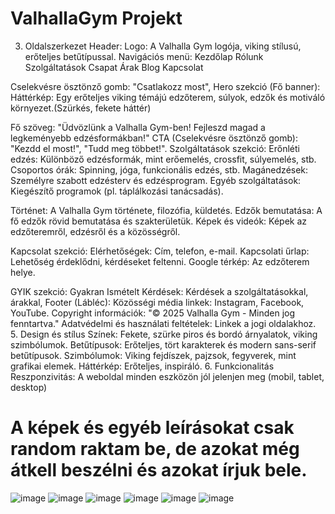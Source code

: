 # ValhallaGym Projekt

3. Oldalszerkezet
Header:
Logo: A Valhalla Gym logója, viking stílusú, erőteljes betűtípussal.
Navigációs menü:
  Kezdőlap
  Rólunk
  Szolgáltatások
  Csapat
  Árak
  Blog
  Kapcsolat

Cselekvésre ösztönző gomb: "Csatlakozz most", 
Hero szekció (Fő banner):
Háttérkép: Egy erőteljes viking témájú edzőterem, súlyok, edzők és motiváló környezet.(Szürkés, fekete háttér)

Fő szöveg: "Üdvözlünk a Valhalla Gym-ben! Fejleszd magad a legkeményebb edzésformákban!"
CTA (Cselekvésre ösztönző gomb): "Kezdd el most!", "Tudd meg többet!".
Szolgáltatások szekció:
Erőnléti edzés: Különböző edzésformák, mint erőemelés, crossfit, súlyemelés, stb.
Csoportos órák: Spinning, jóga, funkcionális edzés, stb.
Magánedzések: Személyre szabott edzésterv és edzésprogram.
Egyéb szolgáltatások: Kiegészítő programok (pl. táplálkozási tanácsadás).


Történet: A Valhalla Gym története, filozófia, küldetés.
Edzők bemutatása: A fő edzők rövid bemutatása és szakterületük.
Képek és videók: Képek az edzőteremről, edzésről és a közösségről.

Kapcsolat szekció:
Elérhetőségek: Cím, telefon, e-mail.
Kapcsolati űrlap: Lehetőség érdeklődni, kérdéseket feltenni.
Google térkép: Az edzőterem helye.

GYIK szekció:
Gyakran Ismételt Kérdések: Kérdések a szolgáltatásokkal, árakkal,
Footer (Lábléc):
Közösségi média linkek: Instagram, Facebook, YouTube.
Copyright információk: "© 2025 Valhalla Gym - Minden jog fenntartva."
Adatvédelmi és használati feltételek: Linkek a jogi oldalakhoz.
5. Design és stílus
Színek: Fekete, szürke piros és bordó árnyalatok, viking szimbólumok.
Betűtípusok: Erőteljes, tört karakterek és modern sans-serif betűtípusok.
Szimbólumok: Viking fejdíszek, pajzsok, fegyverek, mint grafikai elemek.
Háttérkép: Erőteljes, inspiráló.
6. Funkcionalitás
Reszponzivitás: A weboldal minden eszközön jól jelenjen meg (mobil, tablet, desktop)

# A képek és egyéb leírásokat csak random raktam be, de azokat még átkell beszélni és azokat írjuk bele.

![image](https://github.com/user-attachments/assets/f5a448de-18fa-41e7-bd78-81b7b2a73e13)
![image](https://github.com/user-attachments/assets/95b35d18-5568-46c4-9276-8caa3f495904)
![image](https://github.com/user-attachments/assets/68c1e377-70af-4fa0-b37d-ee0cf62da3ad)
![image](https://github.com/user-attachments/assets/20723119-f390-41de-8013-27aef52b9ee8)
![image](https://github.com/user-attachments/assets/390b5234-48d3-496e-b813-0eedd93508e8)
![image](https://github.com/user-attachments/assets/9afa9943-ff52-49e6-a783-d877b3674198)





